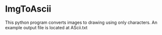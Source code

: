 # ImgToAscii

This python program converts images to drawing using only characters. An example output file is located at AScii.txt
